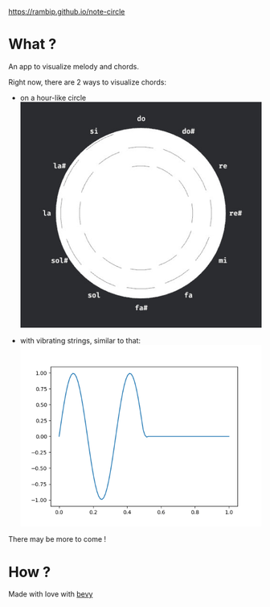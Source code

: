 <https://rambip.github.io/note-circle>

# What ?

An app to visualize melody and chords.

Right now, there are 2 ways to visualize chords:

- on a hour-like circle
![](./screenshot/1.jpeg)

- with vibrating strings, similar to that:
![](./screenshot/propagation.gif)


There may be more to come !

# How ?

Made with love with [bevy](https://bevyengine.org/)
